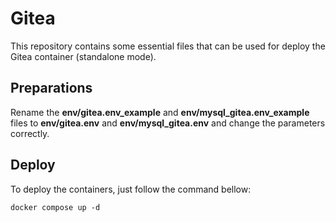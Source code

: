 # Gitea

This repository contains some essential files that can be used for deploy the Gitea container (standalone mode).

## Preparations

Rename the **env/gitea.env_example** and **env/mysql_gitea.env_example** files to **env/gitea.env** and **env/mysql_gitea.env** and change the parameters correctly.

## Deploy

To deploy the containers, just follow the command bellow:

```shell
docker compose up -d
```
